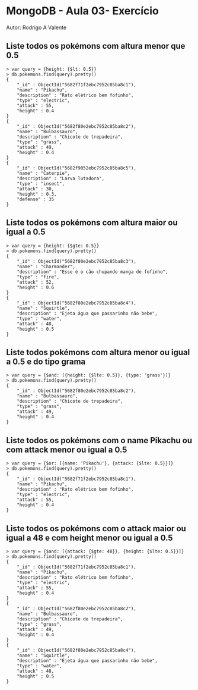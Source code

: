 # MongoDB - Aula 03- Exercício
Autor: Rodrigo A Valente

## Liste todos os pokémons com altura menor que 0.5
```
> var query = {height: {$lt: 0.5}}
> db.pokemons.find(query).pretty()
{
    "_id" : ObjectId("5682f71f2ebc7952c85ba8c1"),
    "name" : "Pikachu",
    "description" : "Rato elétrico bem fofinho",
    "type" : "electric",
    "attack" : 55,
    "height" : 0.4
}
{
    "_id" : ObjectId("5682f80e2ebc7952c85ba8c2"),
    "name" : "Bulbassauro",
    "description" : "Chicote de trepadeira",
    "type" : "grass",
    "attack" : 49,
    "height" : 0.4
}
{
    "_id" : ObjectId("5682f9052ebc7952c85ba8c5"),
    "name" : "Caterpie",
    "description" : "Larva lutadora",
    "type" : "insect",
    "attack" : 30,
    "height" : 0.3,
    "defense" : 35
}
```

## Liste todos os pokémons com altura maior ou igual a 0.5
```
> var query = {height: {$gte: 0.5}}
> db.pokemons.find(query).pretty()
{
    "_id" : ObjectId("5682f80e2ebc7952c85ba8c3"),
    "name" : "Charmander",
    "description" : "Esse é o cão chupando manga de fofinho",
    "type" : "fire",
    "attack" : 52,
    "height" : 0.6
}
{
    "_id" : ObjectId("5682f80e2ebc7952c85ba8c4"),
    "name" : "Squirtle",
    "description" : "Ejeta água que passarinho não bebe",
    "type" : "water",
    "attack" : 48,
    "height" : 0.5
}
```

## Liste todos pokémons com altura menor ou igual a 0.5 e do tipo grama
```
> var query = {$and: [{height: {$lte: 0.5}}, {type: 'grass'}]}
> db.pokemons.find(query).pretty()
{
    "_id" : ObjectId("5682f80e2ebc7952c85ba8c2"),
    "name" : "Bulbassauro",
    "description" : "Chicote de trepadeira",
    "type" : "grass",
    "attack" : 49,
    "height" : 0.4
}
```

## Liste todos os pokémons com o name Pikachu ou com attack menor ou igual a 0.5
```
> var query = {$or: [{name: 'Pikachu'}, {attack: {$lte: 0.5}}]}
> db.pokemons.find(query).pretty()
{
    "_id" : ObjectId("5682f71f2ebc7952c85ba8c1"),
    "name" : "Pikachu",
    "description" : "Rato elétrico bem fofinho",
    "type" : "electric",
    "attack" : 55,
    "height" : 0.4
}
```

## Liste todos os pokémons com o attack maior ou igual a 48 e com height menor ou igual a 0.5
```
> var query = {$and: [{attack: {$gte: 48}}, {height: {$lte: 0.5}}]}
> db.pokemons.find(query).pretty()
{
    "_id" : ObjectId("5682f71f2ebc7952c85ba8c1"),
    "name" : "Pikachu",
    "description" : "Rato elétrico bem fofinho",
    "type" : "electric",
    "attack" : 55,
    "height" : 0.4
}
{
    "_id" : ObjectId("5682f80e2ebc7952c85ba8c2"),
    "name" : "Bulbassauro",
    "description" : "Chicote de trepadeira",
    "type" : "grass",
    "attack" : 49,
    "height" : 0.4
}
{
    "_id" : ObjectId("5682f80e2ebc7952c85ba8c4"),
    "name" : "Squirtle",
    "description" : "Ejeta água que passarinho não bebe",
    "type" : "water",
    "attack" : 48,
    "height" : 0.5
}
```